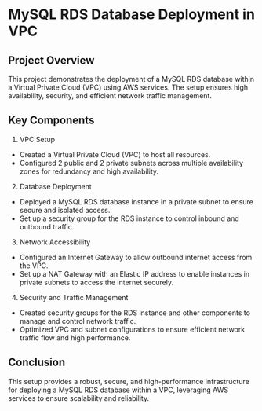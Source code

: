 # MySQL RDS Database Deployment in VPC

## Project Overview

This project demonstrates the deployment of a MySQL RDS database within a Virtual Private Cloud (VPC) using AWS services. The setup ensures high availability, security, and efficient network traffic management.

## Key Components

1. VPC Setup

- Created a Virtual Private Cloud (VPC) to host all resources.
- Configured 2 public and 2 private subnets across multiple availability zones for redundancy and high availability.

2. Database Deployment

- Deployed a MySQL RDS database instance in a private subnet to ensure secure and isolated access.
- Set up a security group for the RDS instance to control inbound and outbound traffic.

3. Network Accessibility

- Configured an Internet Gateway to allow outbound internet access from the VPC.
- Set up a NAT Gateway with an Elastic IP address to enable instances in private subnets to access the internet securely.

4. Security and Traffic Management

- Created security groups for the RDS instance and other components to manage and control network traffic.
- Optimized VPC and subnet configurations to ensure efficient network traffic flow and high performance.

## Conclusion

This setup provides a robust, secure, and high-performance infrastructure for deploying a MySQL RDS database within a VPC, leveraging AWS services to ensure scalability and reliability.
